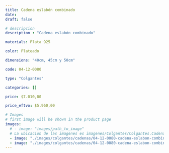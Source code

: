 ```yaml
---
title: Cadena eslabón combinado
date: 
draft: false

# descripcion
description : "Cadena eslabón combinado"

materials: Plata 925

color: Plateado

dimensions: "40cm, 45cm y 50cm"

code: 04-12-0080

type: "Colgantes"

categories: []

price: $7.010,00

price_eftvo: $5.960,00

# Images
# first image will be shown in the product page
images:
  # - image: "images/path_to_image"
  # La ubicacion de las imagenes es imagenes/Colgantes/Colgantes.Cadenas/04-12-0080-cadena-eslabon-combinado
  - image: "./images/colgantes/cadenas/04-12-0080-cadena-eslabon-combinado_a.JPG"
  - image: "./images/colgantes/cadenas/04-12-0080-cadena-eslabon-combinado_b.JPG"
---
```

